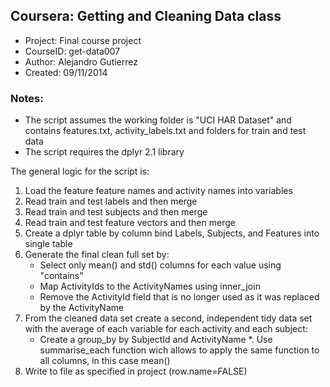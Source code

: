 ## Coursera:   Getting and Cleaning Data class
* Project:    Final course project
* CourseID:   get-data007
* Author:     Alejandro Gutierrez
* Created:    09/11/2014

### Notes: 
* The script assumes the working folder is "UCI HAR Dataset" and contains features.txt, activity_labels.txt and folders for train and test data
* The script requires the dplyr 2.1 library

The general logic for the script is:

1. Load the feature feature names and activity names into variables
2. Read train and test labels and then merge
3. Read train and test subjects and then merge
4. Read train and test feature vectors and then merge
5. Create a dplyr table by column bind Labels, Subjects, and Features into single table
6. Generate the final clean full set by:
   * Select only mean() and std() columns for each value using "contains"
   * Map ActivityIds to the ActivityNames using inner_join
   * Remove the ActivityId field that is no longer used as it was replaced by the ActivityName
7. From the cleaned data set create a second, independent tidy data set with the average of each variable for each activity and each subject:
   * Create a group_by by SubjectId and ActivityName
   *. Use summarise_each function wich allows to apply the same function to all columns, in this case mean()
8. Write to file as specified in project (row.name=FALSE)
